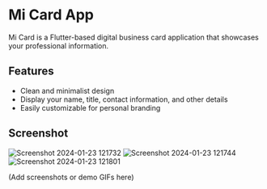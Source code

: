 # Mi Card App

Mi Card is a Flutter-based digital business card application that showcases your professional information.

## Features

- Clean and minimalist design
- Display your name, title, contact information, and other details
- Easily customizable for personal branding

## Screenshot
![Screenshot 2024-01-23 121732](https://github.com/YashM021/Dicee/assets/156659124/7f1160d8-0aa9-4a1e-b2e0-f2992194bcd8)
![Screenshot 2024-01-23 121744](https://github.com/YashM021/Dicee/assets/156659124/4d932eba-64c6-4d8b-9424-459979fb068e)
![Screenshot 2024-01-23 121801](https://github.com/YashM021/Dicee/assets/156659124/7b0b05f0-51ec-4a1a-9179-aa7606ca88c0)


(Add screenshots or demo GIFs here)

